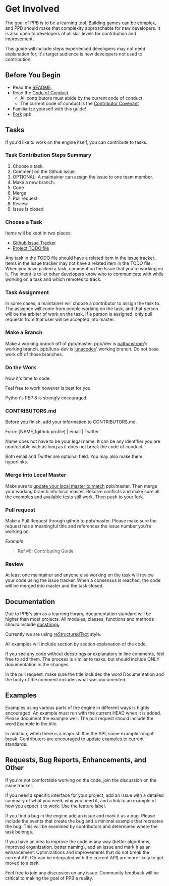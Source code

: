 # Get Involved

The goal of PPB is to be a learning tool. Building games can be complex, and
PPB should make that complexity approachable for new developers. It is also 
open to developers of all skill levels for contribution and improvement.

This guide will include steps experienced developers may not need explanation 
for, it's target audience is new developers not used to contribution.

## Before You Begin

* Read the [README](https://github.com/pathunstrom/pursuedpybear/blob/master/README.md).
* Read the [Code of Conduct](https://github.com/pathunstrom/pursuedpybear/blob/master/CodeofConduct.md).
    * All contributors must abide by the current code of conduct.
    * The current code of conduct is the [Contributor Covenant](http://contributor-covenant.org/)
* Familiarize yourself with this guide!
* [Fork](https://help.github.com/articles/fork-a-repo/) ppb.

## Tasks

If you'd like to work on the engine itself, you can contribute to tasks.

### Task Contribution Steps Summary

1. Choose a task.
2. Comment on the Github issue.
3. OPTIONAL: A maintainer can assign the issue to one team member.
4. Make a new branch.
5. Code
6. Merge
7. Pull request
8. Review
9. Issue is closed

### Choose a Task

Items will be kept in two places:

* [Github Issue Tracker](https://github.com/pathunstrom/pursuedpybear/issues)
* [Project TODO file](https://github.com/pathunstrom/pursuedpybear/blob/master/TODO.md)

Any task in the TODO file should have a related item in the issue tracker. 
Items in the issue tracker may not have a related item in the TODO file. When 
you have picked a task, comment on the Issue that you're working on it. The 
intent is to let other developers know who to communicate with while working on 
a task and which remotes to track.

### Task Assignment

In some cases, a maintainer will choose a contributor to assign the task to.
The assignee will come from people working on the task, and that person will
be the arbiter of work on the task. If a person is assigned, only pull requests
from that user will be accepted into master.

### Make a Branch

Make a working branch off of ppb/master. ppb/dev is [pathunstrom](https://github.com/pathunstrom)'s 
working branch. ppb/luna-dev is [lunacodes](https://github.com/lunacodes)' working branch. Do not base work off of those branches.

### Do the Work

Now it's time to code.

Feel free to work however is best for you.

Python's PEP 8 is strongly encouraged.

### CONTRIBUTORS.md

Before you finish, add your information to CONTRIBUTORS.md.

Form: \[NAME](github profile) | email | Twitter

Name does not have to be your legal name. It can be any identifier you are 
comfortable with as long as it does not break the code of conduct.

Both email and Twitter are optional field. You may also make them hyperlinks.

### Merge into Local Master

Make sure to [update your local master to match](https://help.github.com/articles/fork-a-repo/#keep-your-fork-synced) ppb/master. Then merge your 
working branch into local master. Resolve conflicts and make sure all the 
examples and available tests still work. Then push to your fork.

### Pull request

Make a Pull Request through github to ppb/master. Please make sure the request 
has a meaningful title and references the issue number you're working on.

*Example*

> Ref #8: Contributing Guide

### Review

At least one maintainer and anyone else working on the task will review your 
code using the issue tracker. When a consensus is reached, the code will be 
merged into master and the task closed.

## Documentation

Due to PPB's aim as a learning library, documentation standard will be higher 
than most projects. All modules, classes, functions and methods should include 
[docstrings](https://en.wikipedia.org/wiki/Docstring#Python). 

Currently we are using [reStructuredText](https://en.wikipedia.org/wiki/ReStructuredText#Examples_of_reST_markup) style.

All examples will include section by section explanation of the code.

If you see any code without docstrings or explanatory in line comments, feel 
free to add them. The process is similar to tasks, but should include ONLY 
documentation in the changes.

In the pull request, make sure the title includes the word Documentation and 
the body of the comment includes what was documented.

## Examples

Examples using various parts of the engine in different ways is highly 
encouraged. An example must run with the current HEAD when it is added. Please 
document the example well. The pull request should include the word Example in 
the title.

In addition, when there is a major shift in the API, some examples might break.
Contributors are encouraged to update examples to current standards.

## Requests, Bug Reports, Enhancements, and Other

If you're not comfortable working on the code, join the discussion on the issue 
tracker. 

If you need a specific interface for your project, add an issue with a detailed 
summary of what you need, why you need it, and a link to an example of how you 
expect it to work. Use the feature label.

If you find a bug in the engine add an issue and mark it as a bug. Please include
the events that create the bug and a minimal example that recreates the bug. 
This will be examined by contributors and determined where the task belongs.

If you have an idea to improve the code in any way (better algorithms, improved 
organization, better naming), add an issue and mark it as an enhancement. 
Optimizations and improvements that do not break the current API 
(Or can be integrated with the current API) are more likely to get moved to a 
task.

Feel free to join any discussion on any issue. Community feedback will be 
critical to making the goal of PPB a reality.